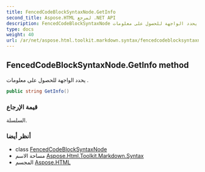 ```yaml
---
title: FencedCodeBlockSyntaxNode.GetInfo
second_title: Aspose.HTML لمرجع .NET API
description: FencedCodeBlockSyntaxNode طريقة. يحدد الواجهة للحصول على معلومات .
type: docs
weight: 40
url: /ar/net/aspose.html.toolkit.markdown.syntax/fencedcodeblocksyntaxnode/getinfo/
---
```

## FencedCodeBlockSyntaxNode.GetInfo method

يحدد الواجهة للحصول على معلومات .

```csharp
public string GetInfo()
```

### قيمة الإرجاع

السلسلة.

### أنظر أيضا

* class [FencedCodeBlockSyntaxNode](../)
* مساحة الاسم [Aspose.Html.Toolkit.Markdown.Syntax](../../fencedcodeblocksyntaxnode/)
* المجسم [Aspose.HTML](../../../)


